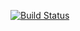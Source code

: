 [![Build Status](https://travis-ci.org/Daniel-Diaz/include-file.svg)](https://travis-ci.org/Daniel-Diaz/include-file)

